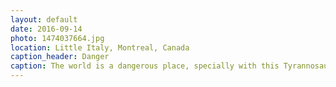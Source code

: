 ```yaml
---
layout: default
date: 2016-09-14
photo: 1474037664.jpg
location: Little Italy, Montreal, Canada
caption_header: Danger
caption: The world is a dangerous place, specially with this Tyrannosaurus Rex running free in Montreal!
---
```

